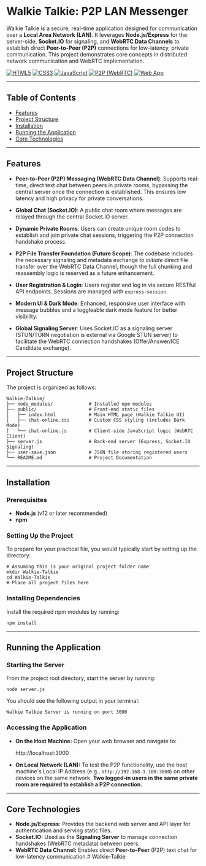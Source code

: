 # Walkie Talkie: P2P LAN Messenger

Walkie Talkie is a secure, real-time application designed for communication over a **Local Area Network (LAN)**. It leverages **Node.js/Express** for the server-side, **Socket.IO** for signaling, and **WebRTC Data Channels** to establish direct **Peer-to-Peer (P2P)** connections for low-latency, private communication. This project demonstrates core concepts in distributed network communication and WebRTC implementation.

[![HTML5](https://img.shields.io/badge/HTML5-E34F26?style=flat-square&logo=html5&logoColor=white)]()
[![CSS3](https://img.shields.io/badge/CSS3-1572B6?style=flat-square&logo=css3&logoColor=white)]()
[![JavaScript](https://img.shields.io/badge/JavaScript-F7DF1E?style=flat-square&logo=javascript&logoColor=black)]()
[![P2P (WebRTC)](https://img.shields.io/badge/P2P-WebRTC-blueviolet?style=flat-square)]()
[![Web App](https://img.shields.io/badge/Web%20App-Yes-orange?style=flat-square)]()


---

## Table of Contents

- [Features](#features)
- [Project Structure](#project-structure)
- [Installation](#installation)
- [Running the Application](#running-the-application)
- [Core Technologies](#core-technologies)

---

## Features

- **Peer-to-Peer (P2P) Messaging (WebRTC Data Channel)**: Supports real-time, direct text chat between peers in private rooms, bypassing the central server once the connection is established. This ensures low latency and high privacy for private conversations.

- **Global Chat (Socket.IO)**: A public chat room where messages are relayed through the central Socket.IO server.

- **Dynamic Private Rooms**: Users can create unique room codes to establish and join private chat sessions, triggering the P2P connection handshake process.

- **P2P File Transfer Foundation (Future Scope)**: The codebase includes the necessary signaling and metadata exchange to *initiate* direct file transfer over the WebRTC Data Channel, though the full chunking and reassembly logic is reserved as a future enhancement.

- **User Registration & Login**: Users register and log in via secure RESTful API endpoints. Sessions are managed with `express-session`.

- **Modern UI & Dark Mode**: Enhanced, responsive user interface with message bubbles and a toggleable dark mode feature for better visibility.

- **Global Signaling Server**: Uses Socket.IO as a signaling server (STUN/TURN negotiation is external via Google STUN server) to facilitate the WebRTC connection handshakes (Offer/Answer/ICE Candidate exchange).

---

## Project Structure

The project is organized as follows:

    Walkie-Talkie/
    ├── node_modules/             # Installed npm modules
    ├── public/                   # Front-end static files
    │   ├── index.html            # Main HTML page (Walkie Talkie UI)
    │   ├── chat-online.css       # Custom CSS styling (includes Dark Mode)
    │   └── chat-online.js        # Client-side JavaScript logic (WebRTC Client)
    ├── server.js                 # Back-end server (Express, Socket.IO Signaling)
    ├── user-save.json            # JSON file storing registered users 
    └── README.md                 # Project Documentation

---

## Installation

### Prerequisites

- **Node.js** (v12 or later recommended)
- **npm**

### Setting Up the Project

To prepare for your practical file, you would typically start by setting up the directory:

    # Assuming this is your original project folder name
    mkdir Walkie-Talkie
    cd Walkie-Talkie
    # Place all project files here

### Installing Dependencies

Install the required npm modules by running:

    npm install

---

## Running the Application

### Starting the Server

From the project root directory, start the server by running:

    node server.js

You should see the following output in your terminal:

    Walkie Talkie Server is running on port 3000

### Accessing the Application

- **On the Host Machine:** Open your web browser and navigate to:

    http://localhost:3000

- **On Local Network (LAN):** To test the P2P functionality, use the host machine's Local IP Address (e.g., `http://192.168.1.100:3000`) on other devices on the same network. **Two logged-in users in the same private room are required to establish a P2P connection.**

---

## Core Technologies

- **Node.js/Express:** Provides the backend web server and API layer for authentication and serving static files.
- **Socket.IO:** Used as the **Signaling Server** to manage connection handshakes (WebRTC metadata) between peers.
- **WebRTC Data Channel:** Enables direct **Peer-to-Peer** (P2P) text chat for low-latency communication.#   W a l k i e - T a l k i e  
 